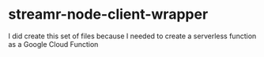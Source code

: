 # streamr-node-client-wrapper
I did create this set of files because I needed to create a serverless function as a Google Cloud Function

